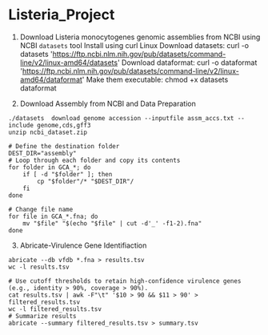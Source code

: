 # Listeria_Project
1. Download Listeria monocytogenes genomic assemblies from NCBI using NCBI `datasets` tool
Install using curl
Linux
Download datasets: curl -o datasets 'https://ftp.ncbi.nlm.nih.gov/pub/datasets/command-line/v2/linux-amd64/datasets'
Download dataformat: curl -o dataformat 'https://ftp.ncbi.nlm.nih.gov/pub/datasets/command-line/v2/linux-amd64/dataformat'
Make them executable: chmod +x datasets dataformat

2. Download Assembly from NCBI and Data Preparation

```
./datasets  download genome accession --inputfile assm_accs.txt --include genome,cds,gff3
unzip ncbi_dataset.zip

# Define the destination folder
DEST_DIR="assembly"
# Loop through each folder and copy its contents
for folder in GCA_*; do
    if [ -d "$folder" ]; then
        cp "$folder"/* "$DEST_DIR"/
    fi
done

# Change file name
for file in GCA_*.fna; do 
    mv "$file" "$(echo "$file" | cut -d'_' -f1-2).fna"
done

```

3. Abricate-Virulence Gene Identifiaction
```
abricate --db vfdb *.fna > results.tsv
wc -l results.tsv

# Use cutoff thresholds to retain high-confidence virulence genes (e.g., identity > 90%, coverage > 90%).
cat results.tsv | awk -F"\t" '$10 > 90 && $11 > 90' > filtered_results.tsv
wc -l filtered_results.tsv
# Summarize results
abricate --summary filtered_results.tsv > summary.tsv
```
